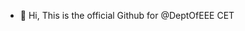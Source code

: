 - 👋 Hi, This is the official Github for @DeptOfEEE CET

<!---
DeptOfEEE/DeptOfEEE is a ✨ special ✨ repository because its `README.md` (this file) appears on your GitHub profile.
You can click the Preview link to take a look at your changes.
--->
